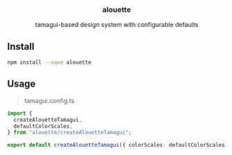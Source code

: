 <h3 align="center">
  alouette
</h3>

<p align="center">
  tamagui-based design system with configurable defaults
</p>

<p align="center">
</p>

## Install

```bash
npm install --save alouette
```

## Usage

> tamagui.config.ts

```ts
import {
  createAlouetteTamagui,
  defaultColorScales,
} from "alouette/createAlouetteTamagui";

export default createAlouetteTamagui({ colorScales: defaultColorScales });
```
